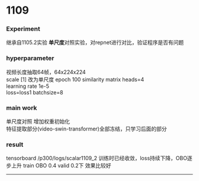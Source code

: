 # 1109

### Experiment 
继承自1105.2实验
**单尺度**对照实验，对repnet进行对比，验证程序是否有问题
### hyperparameter
视频长度抽取64帧，64x224x224  
scale [1]  改为单尺度
epoch 100 
similarity matrix heads=4  
learning rate 1e-5      
loss=loss1
batchsize=8  
### main work
单尺度对照
增加权重初始化  
特征提取部分(video-swin-transformer)全部冻结，只学习后面的部分

### result
tensorboard /p300/logs/scalar1109_2
训练时已经收敛，loss持续下降，OBO逐步上升
train OBO 0.4 valid 0.2下
效果比较好

****